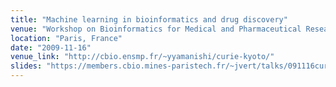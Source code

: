 ```yaml
---
title: "Machine learning in bioinformatics and drug discovery"
venue: "Workshop on Bioinformatics for Medical and Pharmaceutical Research, Institut Curie"
location: "Paris, France"
date: "2009-11-16"
venue_link: "http://cbio.ensmp.fr/~yyamanishi/curie-kyoto/"
slides: "https://members.cbio.mines-paristech.fr/~jvert/talks/091116curie/curie.pdf"
---
```

